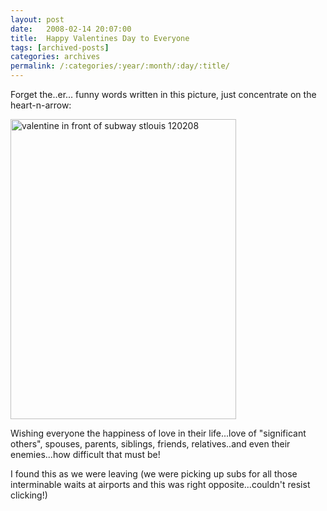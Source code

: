```yaml
---
layout: post
date:	2008-02-14 20:07:00
title:  Happy Valentines Day to Everyone
tags: [archived-posts]
categories: archives
permalink: /:categories/:year/:month/:day/:title/
---
```

Forget the..er... funny words written in this picture, just concentrate on the heart-n-arrow:


<a href="http://www.flickr.com/photos/23605368@N06/2265163836/" title="valentine in front of subway stlouis 120208 by feb8onwards, on Flickr"><img src="http://farm3.static.flickr.com/2057/2265163836_2edbbc5c9f_o.jpg" width="361" height="480" alt="valentine in front of subway stlouis 120208" /></a>


Wishing everyone the happiness of love in their life...love of "significant others", spouses,  parents, siblings, friends, relatives..and even their enemies...how difficult that must be!

I found this as we were leaving (we were picking up subs for all those interminable waits at airports and this was right opposite...couldn't resist clicking!)
